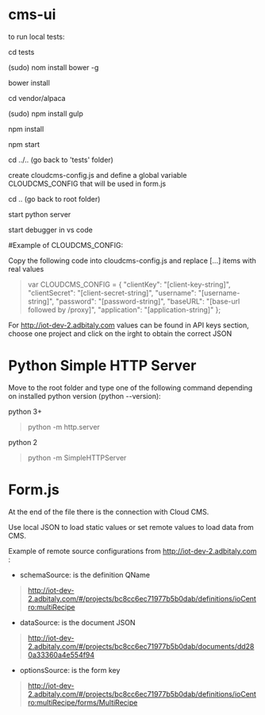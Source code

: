 # cms-ui

to run local tests:

cd tests

(sudo) nom install bower -g

bower install

cd vendor/alpaca

(sudo) npm install gulp

npm install

npm start

cd ../.. (go back to 'tests' folder)

create cloudcms-config.js and define a global variable CLOUDCMS_CONFIG that will be used in form.js

cd .. (go back to root folder)

start python server

start debugger in vs code


#Example of CLOUDCMS_CONFIG:

Copy the following code into cloudcms-config.js and replace [...] items with real values

> var CLOUDCMS_CONFIG = {
   "clientKey": "[client-key-string]",
   "clientSecret": "[client-secret-string]",
   "username": "[username-string]",
   "password": "[password-string]",
   "baseURL": "[base-url followed by /proxy]",
   "application": "[application-string]"
};


For http://iot-dev-2.adbitaly.com values can be found in API keys section, choose one project and click on the irght to obtain the correct JSON


# Python Simple HTTP Server

Move to the root folder and type one of the following command depending on installed python version (python --version):

python 3+ 
>python -m http.server

python 2
> python -m SimpleHTTPServer


# Form.js

At the end of the file there is the connection with Cloud CMS.

Use local JSON to load static values or set remote values to load data from CMS.

Example of remote source configurations from http://iot-dev-2.adbitaly.com :

- schemaSource: is the definition QName
>http://iot-dev-2.adbitaly.com/#/projects/bc8cc6ec71977b5b0dab/definitions/ioCentro:multiRecipe
- dataSource: is the document JSON
>http://iot-dev-2.adbitaly.com/#/projects/bc8cc6ec71977b5b0dab/documents/dd280a33360a4e554f94
- optionsSource: is the form key
>http://iot-dev-2.adbitaly.com/#/projects/bc8cc6ec71977b5b0dab/definitions/ioCentro:multiRecipe/forms/MultiRecipe
